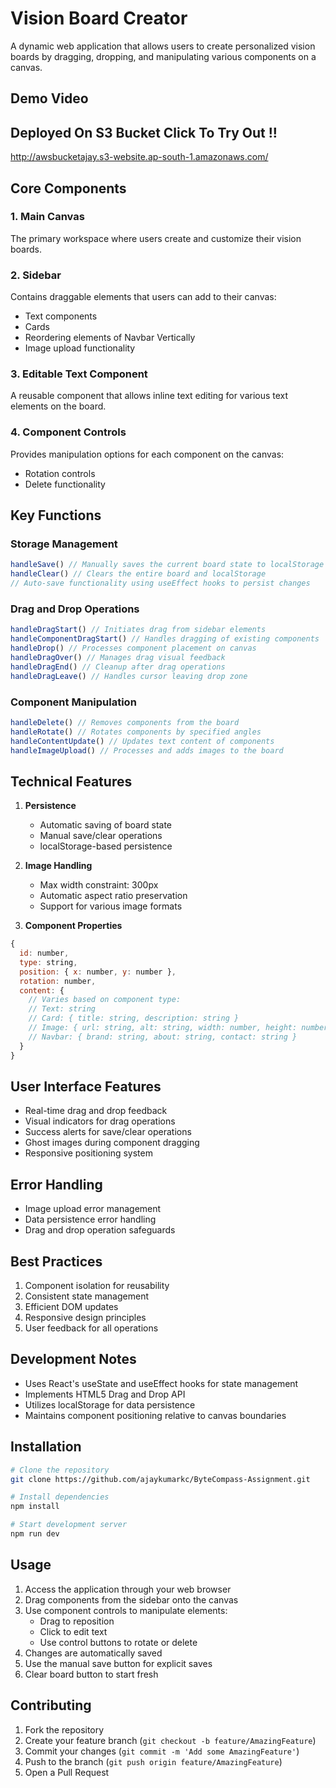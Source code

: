 # Vision Board Creator

A dynamic web application that allows users to create personalized vision boards by dragging, dropping, and manipulating various components on a canvas.

## Demo Video
[](https://github.com/user-attachments/assets/7afc69ea-76ca-418d-96cb-64531464d52c)

## Deployed On S3 Bucket Click To Try Out !! 
http://awsbucketajay.s3-website.ap-south-1.amazonaws.com/

## Core Components

### 1. Main Canvas
The primary workspace where users create and customize their vision boards.

### 2. Sidebar
Contains draggable elements that users can add to their canvas:
- Text components
- Cards
- Reordering elements of Navbar Vertically
- Image upload functionality

### 3. Editable Text Component
A reusable component that allows inline text editing for various text elements on the board.

### 4. Component Controls
Provides manipulation options for each component on the canvas:
- Rotation controls
- Delete functionality 

## Key Functions

### Storage Management
```javascript
handleSave() // Manually saves the current board state to localStorage
handleClear() // Clears the entire board and localStorage
// Auto-save functionality using useEffect hooks to persist changes
```

### Drag and Drop Operations
```javascript
handleDragStart() // Initiates drag from sidebar elements
handleComponentDragStart() // Handles dragging of existing components
handleDrop() // Processes component placement on canvas
handleDragOver() // Manages drag visual feedback
handleDragEnd() // Cleanup after drag operations
handleDragLeave() // Handles cursor leaving drop zone
```

### Component Manipulation
```javascript
handleDelete() // Removes components from the board
handleRotate() // Rotates components by specified angles
handleContentUpdate() // Updates text content of components
handleImageUpload() // Processes and adds images to the board
```

## Technical Features

1. **Persistence**
   - Automatic saving of board state
   - Manual save/clear operations
   - localStorage-based persistence

2. **Image Handling**
   - Max width constraint: 300px
   - Automatic aspect ratio preservation
   - Support for various image formats

3. **Component Properties**
```javascript
{
  id: number,
  type: string,
  position: { x: number, y: number },
  rotation: number,
  content: {
    // Varies based on component type:
    // Text: string
    // Card: { title: string, description: string }
    // Image: { url: string, alt: string, width: number, height: number }
    // Navbar: { brand: string, about: string, contact: string }
  }
}
```

## User Interface Features
- Real-time drag and drop feedback
- Visual indicators for drag operations
- Success alerts for save/clear operations
- Ghost images during component dragging
- Responsive positioning system

## Error Handling
- Image upload error management
- Data persistence error handling
- Drag and drop operation safeguards

## Best Practices
1. Component isolation for reusability
2. Consistent state management
3. Efficient DOM updates
4. Responsive design principles
5. User feedback for all operations

## Development Notes
- Uses React's useState and useEffect hooks for state management
- Implements HTML5 Drag and Drop API
- Utilizes localStorage for data persistence
- Maintains component positioning relative to canvas boundaries

## Installation

```bash
# Clone the repository
git clone https://github.com/ajaykumarkc/ByteCompass-Assignment.git

# Install dependencies
npm install

# Start development server
npm run dev
```

## Usage

1. Access the application through your web browser
2. Drag components from the sidebar onto the canvas
3. Use component controls to manipulate elements:
   - Drag to reposition
   - Click to edit text
   - Use control buttons to rotate or delete
4. Changes are automatically saved
5. Use the manual save button for explicit saves
6. Clear board button to start fresh

## Contributing

1. Fork the repository
2. Create your feature branch (`git checkout -b feature/AmazingFeature`)
3. Commit your changes (`git commit -m 'Add some AmazingFeature'`)
4. Push to the branch (`git push origin feature/AmazingFeature`)
5. Open a Pull Request


